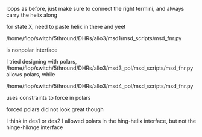loops as before, just make sure to connect the right termini, and always carry the helix along

for state X, need to paste helix in there and yeet

/home/flop/switch/5thround/DHRs/allo3/msd1/msd_scripts/msd_fnr.py

is nonpolar interface

I tried designing with polars, /home/flop/switch/5thround/DHRs/allo3/msd3_pol/msd_scripts/msd_fnr.py allows polars, while

/home/flop/switch/5thround/DHRs/allo3/msd4_pol/msd_scripts/msd_fnr.py

uses constraints to force in polars

forced polars did not look great though

I think in des1 or des2 I allowed polars in the hing-helix interface, but not the hinge-hiknge interface

